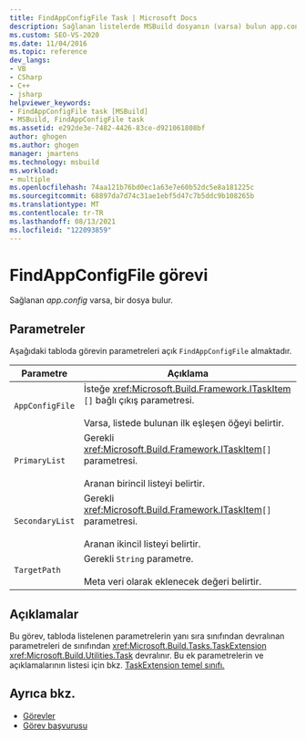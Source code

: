 ```yaml
---
title: FindAppConfigFile Task | Microsoft Docs
description: Sağlanan listelerde MSBuild dosyanın (varsa) bulun app.config FindAppConfigFile görevini kullanmayı öğrenin.
ms.custom: SEO-VS-2020
ms.date: 11/04/2016
ms.topic: reference
dev_langs:
- VB
- CSharp
- C++
- jsharp
helpviewer_keywords:
- FindAppConfigFile task [MSBuild]
- MSBuild, FindAppConfigFile task
ms.assetid: e292de3e-7482-4426-83ce-d921061808bf
author: ghogen
ms.author: ghogen
manager: jmartens
ms.technology: msbuild
ms.workload:
- multiple
ms.openlocfilehash: 74aa121b76bd0ec1a63e7e60b52dc5e8a181225c
ms.sourcegitcommit: 68897da7d74c31ae1ebf5d47c7b5ddc9b108265b
ms.translationtype: MT
ms.contentlocale: tr-TR
ms.lasthandoff: 08/13/2021
ms.locfileid: "122093859"
---
```

# <a name="findappconfigfile-task"></a>FindAppConfigFile görevi

Sağlanan *app.config* varsa, bir dosya bulur.

## <a name="parameters"></a>Parametreler

 Aşağıdaki tabloda görevin parametreleri açık `FindAppConfigFile` almaktadır.

|Parametre|Açıklama|
|---------------|-----------------|
|`AppConfigFile`|İsteğe <xref:Microsoft.Build.Framework.ITaskItem> `[]` bağlı çıkış parametresi.<br /><br /> Varsa, listede bulunan ilk eşleşen öğeyi belirtir.|
|`PrimaryList`|Gerekli <xref:Microsoft.Build.Framework.ITaskItem>`[]` parametresi.<br /><br /> Aranan birincil listeyi belirtir.|
|`SecondaryList`|Gerekli <xref:Microsoft.Build.Framework.ITaskItem>`[]` parametresi.<br /><br /> Aranan ikincil listeyi belirtir.|
|`TargetPath`|Gerekli `String` parametre.<br /><br /> Meta veri olarak eklenecek değeri belirtir.|

## <a name="remarks"></a>Açıklamalar

 Bu görev, tabloda listelenen parametrelerin yanı sıra sınıfından devralınan parametreleri de sınıfından <xref:Microsoft.Build.Tasks.TaskExtension> <xref:Microsoft.Build.Utilities.Task> devralınır. Bu ek parametrelerin ve açıklamalarının listesi için bkz. [TaskExtension temel sınıfı.](../msbuild/taskextension-base-class.md)

## <a name="see-also"></a>Ayrıca bkz.

- [Görevler](../msbuild/msbuild-tasks.md)
- [Görev başvurusu](../msbuild/msbuild-task-reference.md)

